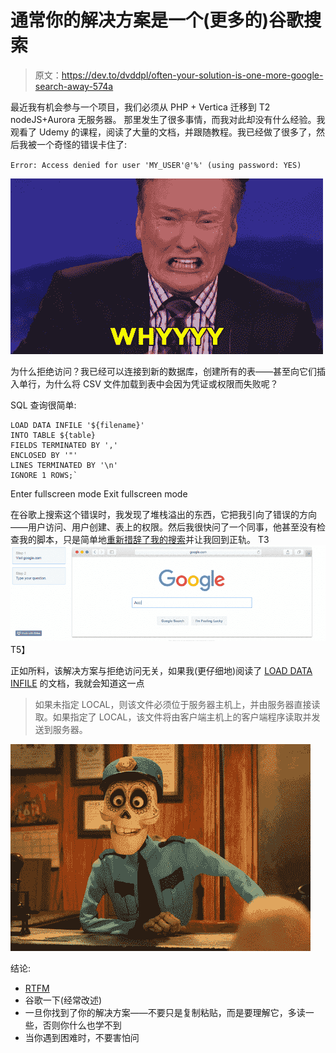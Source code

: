 # 通常你的解决方案是一个(更多的)谷歌搜索

> 原文：<https://dev.to/dvddpl/often-your-solution-is-one-more-google-search-away-574a>

最近我有机会参与一个项目，我们必须从 PHP + Vertica 迁移到 T2 nodeJS+Aurora 无服务器。
那里发生了很多事情，而我对此却没有什么经验。我观看了 Udemy 的课程，阅读了大量的文档，并跟随教程。我已经做了很多了，然后我被一个奇怪的错误卡住了:

`Error: Access denied for user 'MY_USER'@'%' (using password: YES)`

[![whyyy??](img/1776e9ff416f49cbcaef1bf85de2ae31.png)](https://i.giphy.com/media/l2JhtKtDWYNKdRpoA/giphy.gif)

为什么拒绝访问？我已经可以连接到新的数据库，创建所有的表——甚至向它们插入单行，为什么将 CSV 文件加载到表中会因为凭证或权限而失败呢？

SQL 查询很简单:

```
LOAD DATA INFILE '${filename}' 
INTO TABLE ${table} 
FIELDS TERMINATED BY ',' 
ENCLOSED BY '"'
LINES TERMINATED BY '\n'
IGNORE 1 ROWS;` 
```

Enter fullscreen mode Exit fullscreen mode

在谷歌上搜索这个错误时，我发现了堆栈溢出的东西，它把我引向了错误的方向——用户访问、用户创建、表上的权限。然后我很快问了一个同事，他甚至没有检查我的脚本，只是简单地[重新措辞了我的搜索](http://lmgtfy.com/?q=Access+denied+for+user+%20(using+password%3A+YES)+LOAD+INFILE)并让我回到正轨。
T3![Let me google it for you](img/05cf5e4bfe550003451fb594392c50c8.png)T5】

正如所料，该解决方案与拒绝访问无关，如果我(更仔细地)阅读了 [LOAD DATA INFILE](https://dev.mysql.com/doc/refman/5.7/en/load-data.html) 的文档，我就会知道这一点

> 如果未指定 LOCAL，则该文件必须位于服务器主机上，并由服务器直接读取。如果指定了 LOCAL，该文件将由客户端主机上的客户端程序读取并发送到服务器。

[![As simple as that - Jaw drop](img/6bc9abc9f81bd9643c98816bf51886e7.png)](https://i.giphy.com/media/MuTenSRsJ7TQQ/giphy.gif)

结论:

*   [RTFM](https://it.wikipedia.org/wiki/RTFM)
*   谷歌一下(经常改述)
*   一旦你找到了你的解决方案——不要只是复制粘贴，而是要理解它，多读一些，否则你什么也学不到
*   当你遇到困难时，不要害怕问